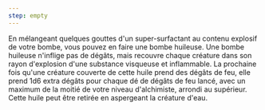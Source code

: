 ```yaml
---
step: empty
---
```

En mélangeant quelques gouttes d'un super-surfactant au contenu explosif de votre bombe, vous pouvez en faire une bombe huileuse. Une bombe huileuse n'inflige pas de dégâts, mais recouvre chaque créature dans son rayon d'explosion d'une substance visqueuse et inflammable. La prochaine fois qu'une créature couverte de cette huile prend des dégâts de feu, elle prend 1d6 extra dégâts pour chaque dé de dégâts de feu lancé, avec un maximum de la moitié de votre niveau d'alchimiste, arrondi au supérieur. Cette huile peut être retirée en aspergeant la créature d'eau.